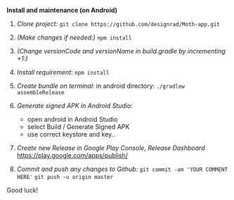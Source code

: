 **Install and maintenance (on Android)**

1. _Clone project:_ 
    `git clone https://github.com/designrad/Moth-app.git`

2. _(Make changes if needed:)_
    `npm install`
    
3. _(Change versionCode and versionName in build.gradle by incrementing +1:)_
        
4. _Install requirement:_
    `npm install`
    
5. _Create bundle on terminal:_
    in android directory: `./gradlew assembleRelease`
    
6. _Generate signed APK in Android Studio:_
    - open android in Android Studio
    - select Build / Generate Signed APK
    - use correct keystore and key..

7. _Create new Release in Google Play Console, Release Dashboard_
    https://play.google.com/apps/publish/
    
8. _Commit and push any changes to Github:_
    `git commit -am 'YOUR COMMENT HERE'`
    `git push -u origin master`
    
Good luck!

   
   
